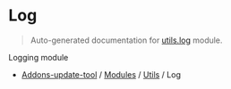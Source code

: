# Log

> Auto-generated documentation for [utils.log](https://github.com/alchem1ster/AddOns-Update-Tool/blob/master/utils/log.py) module.

Logging module

- [Addons-update-tool](../README.md#addons-update-tool) / [Modules](../MODULES.md#addons-update-tool-modules) / [Utils](index.md#utils) / Log
